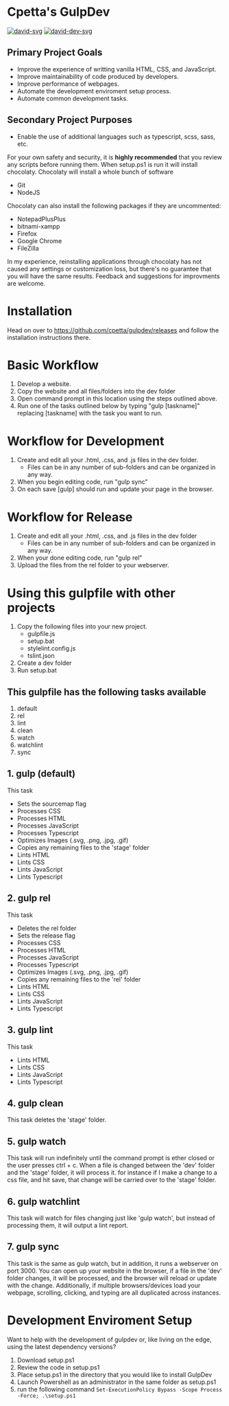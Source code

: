 # Cpetta's GulpDev 
[![david-svg]][david-url] [![david-dev-svg]][david-dev-url]

## Primary Project Goals
* Improve the experience of writting vanilla HTML, CSS, and JavaScript.
* Improve maintainability of code produced by developers.
* Improve performance of webpages.
* Automate the development enviroment setup process.
* Automate common development tasks.

## Secondary Project Purposes
* Enable the use of additional languages such as typescript, scss, sass, etc.

For your own safety and security, it is **highly recommended** that you review any scripts before running them.
When setup.ps1 is run it will install chocolaty.
Chocolaty will install a whole bunch of software
* Git
* NodeJS

Chocolaty can also install the following packages if they are uncommented:
* NotepadPlusPlus
* bitnami-xampp
* Firefox
* Google Chrome
* FileZilla

In my experience, reinstalling applications through chocolaty has not caused any settings or customization loss, but there's no guarantee that you will have the same results.
Feedback and suggestions for improvments are welcome.

# Installation
Head on over to https://github.com/cpetta/gulpdev/releases and follow the installation instructions there.

# Basic Workflow
1. Develop a website.
2. Copy the website and all files/folders into the dev folder
3. Open command prompt in this location using the steps outlined above.
4. Run one of the tasks outlined below by typing "gulp [taskname]" replacing [taskname] with the task you want to run.

# Workflow for Development
1. Create and edit all your .html, .css, and .js files in the dev folder.
	* Files can be in any number of sub-folders and can be organized in any way.
2. When you begin editing code, run "gulp sync"
3. On each save [gulp] should run and update your page in the browser.

# Workflow for Release
1. Create and edit all your .html, .css, and .js files in the dev folder
	* Files can be in any number of sub-folders and can be organized in any way.
2. When your done editing code, run "gulp rel"
3. Upload the files from the rel folder to your webserver.
	
# Using this gulpfile with other projects
1. Copy the following files into your new project. 
	* gulpfile.js
	* setup.bat
	* stylelint.config.js
	* tslint.json
2. Create a dev folder
3. Run setup.bat

## This gulpfile has the following tasks available
1. default
2. rel
3. lint
4. clean
5. watch
6. watchlint
7. sync

## 1. gulp (default)
This task 
* Sets the sourcemap flag
* Processes CSS
* Processes HTML
* Processes JavaScript
* Processes Typescript
* Optimizes Images (.svg, .png, .jpg, .gif)
* Copies any remaining files to the 'stage' folder
* Lints HTML
* Lints CSS
* Lints JavaScript
* Lints Typescript

## 2. gulp rel
This task
* Deletes the rel folder
* Sets the release flag
* Processes CSS
* Processes HTML
* Processes JavaScript
* Processes Typescript
* Optimizes Images (.svg, .png, .jpg, .gif)
* Copies any remaining files to the 'rel' folder
* Lints HTML
* Lints CSS
* Lints JavaScript
* Lints Typescript
		
## 3. gulp lint
This task
* Lints HTML
* Lints CSS
* Lints JavaScript
* Lints Typescript
		
## 4. gulp clean
This task deletes the 'stage' folder.
	
## 5. gulp watch
This task will run indefinitely until the command prompt is ether closed or the user presses ctrl + c.
When a file is changed between the 'dev' folder and the 'stage' folder, it will process it.
for instance if I make a change to a css file, and hit save, that change will be carried over to the 'stage' folder.
		
## 6. gulp watchlint
This task will watch for files changing just like 'gulp watch', but instead of processing them, it will output a lint report.
		
## 7. gulp sync
This task is the same as gulp watch, but in addition, it runs a webserver on port 3000.
You can open up your website in the browser, if a file in the 'dev' folder changes, it will be processed, and the browser will reload or update with the change.
Additionally, if multiple browsers/devices load your webpage, scrolling, clicking, and typing are all duplicated across instances.

# Development Enviroment Setup
Want to help with the development of gulpdev or, like living on the edge, using the latest dependency versions?
1. Download setup.ps1
2. Review the code in setup.ps1
3. Place setup.ps1 in the directory that you would like to install GulpDev
2. Launch Powershell as an administrator in the same folder as setup.ps1
4. run the following command `Set-ExecutionPolicy Bypass -Scope Process -Force; .\setup.ps1`

[david-svg]: https://david-dm.org/cpetta/gulpdev.svg
[david-url]: https://david-dm.org/cpetta/gulpdev
[david-dev-svg]: https://david-dm.org/cpetta/gulpdev/dev-status.svg
[david-dev-url]: https://david-dm.org/cpetta/gulpdev?type=dev
